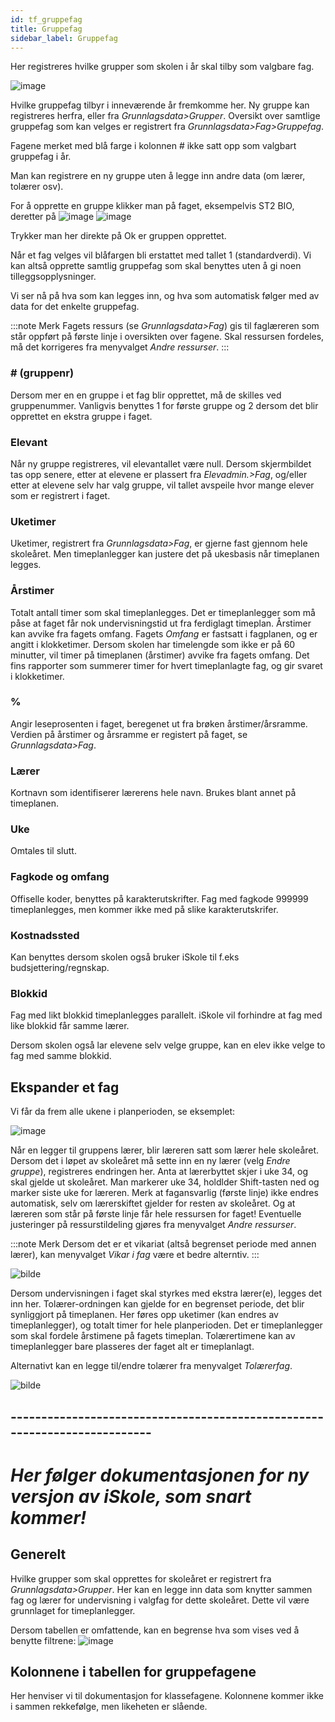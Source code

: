 ```yaml
---
id: tf_gruppefag
title: Gruppefag
sidebar_label: Gruppefag
---
```


Her registreres hvilke grupper som skolen i år skal tilby som valgbare fag. 

![image](https://github.com/BarmanHanssen/iskole/assets/80097133/3cb02c74-b401-4917-838a-df6f115ffb52)

Hvilke gruppefag tilbyr i inneværende år fremkomme her. Ny gruppe kan registreres herfra, eller fra _Grunnlagsdata>Grupper_.
Oversikt over samtlige gruppefag som kan velges er registrert fra _Grunnlagsdata>Fag>Gruppefag_.

Fagene merket med blå farge i kolonnen # ikke satt opp som valgbart gruppefag i år. 

Man kan registrere en ny gruppe uten å legge inn  andre data (om lærer, tolærer osv).

For å opprette en gruppe klikker man på faget, eksempelvis ST2 BIO, deretter på ![image](https://github.com/BarmanHanssen/iskole/assets/80097133/e6ed7e2b-11a6-4cc0-80a8-dc60d13077ec)
![image](https://github.com/BarmanHanssen/iskole/assets/80097133/8c6982bb-864f-40fe-ab0a-f2aacd68132e)

Trykker man her direkte på Ok er gruppen opprettet.

Når et fag velges vil blåfargen bli erstattet med tallet 1 (standardverdi). Vi kan altså opprette samtlig gruppefag som skal benyttes uten å gi noen tilleggsopplysninger. 

Vi ser nå på hva som kan legges inn, og hva som automatisk følger med av data for det enkelte gruppefag.

:::note Merk 
Fagets ressurs (se _Grunnlagsdata>Fag_) gis til faglæreren som står oppført på første linje i oversikten over fagene. Skal ressursen fordeles, må det korrigeres fra menyvalget  _Andre ressurser_. 
:::
### # (gruppenr)
Dersom mer en en gruppe i et fag blir opprettet, må de skilles ved gruppenummer. Vanligvis benyttes 1 for første gruppe og 2 dersom det blir opprettet en ekstra gruppe i faget. 

### Elevant
Når ny gruppe registreres, vil  elevantallet  være null. Dersom skjermbildet tas opp senere, etter at elevene er plassert fra _Elevadmin.>Fag_, og/eller etter at elevene selv har valg gruppe, vil tallet avspeile hvor mange elever som er registrert i faget.

### Uketimer
Uketimer, registrert fra _Grunnlagsdata>Fag_, er gjerne fast gjennom hele skoleåret. Men timeplanlegger kan justere det på ukesbasis når timeplanen legges.

### Årstimer
Totalt antall timer som skal timeplanlegges. Det er timeplanlegger som må påse at faget får nok undervisningstid ut fra ferdiglagt timeplan. Årstimer kan avvike fra fagets omfang. Fagets _Omfang_ er fastsatt i fagplanen, og er angitt i klokketimer. Dersom skolen har timelengde som ikke er på 60 minutter, vil timer på timeplanen (årstimer) avvike fra fagets omfang. Det fins rapporter som summerer timer for hvert timeplanlagte fag, og gir svaret i klokketimer. 

### %
Angir leseprosenten i faget, beregenet ut fra brøken årstimer/årsramme. Verdien på årstimer og årsramme er registert på faget, se _Grunnlagsdata>Fag_.

### Lærer
Kortnavn som identifiserer lærerens hele navn. Brukes blant annet på timeplanen.

### Uke
Omtales til slutt.

### Fagkode og omfang
Offiselle koder, benyttes på karakterutskrifter. Fag med fagkode 999999 timeplanlegges, men kommer ikke med på slike karakterutskrifer. 

### Kostnadssted
Kan benyttes dersom skolen også bruker iSkole til f.eks budsjettering/regnskap.

### Blokkid 
Fag med likt blokkid timeplanlegges parallelt. iSkole vil forhindre at fag med like blokkid får samme lærer.

Dersom skolen også lar elevene selv velge gruppe, kan en elev ikke velge to fag med samme blokkid.


## Ekspander et fag

Vi får da frem alle ukene i planperioden, se eksemplet:

![image](https://github.com/BarmanHanssen/iskole/assets/80097133/30b601ba-5d4c-41b7-8ac6-379a3fd27845)

Når en legger til gruppens lærer, blir læreren satt som lærer hele skoleåret. Dersom det i løpet av skoleåret må sette inn en ny lærer (velg _Endre gruppe_), registreres endringen her. Anta at lærerbyttet skjer i uke 34, og skal gjelde ut skoleåret. Man markerer uke 34, holdlder Shift-tasten ned  og marker siste uke for læreren. Merk at fagansvarlig (første linje) ikke endres automatisk, selv om lærerskiftet gjelder for resten av skoleåret. Og at læreren som står på første linje får hele ressursen for faget! Eventuelle justeringer på ressurstildeling gjøres fra menyvalget _Andre ressurser_.

:::note Merk
Dersom det er et vikariat (altså begrenset periode med annen lærer), kan menyvalget _Vikar i fag_ være et bedre alterntiv.
:::

![bilde](https://user-images.githubusercontent.com/80097133/195068769-d4313ffe-b00b-47eb-8992-c21182c4d81a.png)

Dersom undervisningen i faget skal styrkes med ekstra lærer(e), legges det inn her. Tolærer-ordningen kan gjelde for en begrenset periode, det blir synliggjort på timeplanen. Her føres opp uketimer (kan endres av timeplanlegger), og totalt timer for hele planperioden. Det er timeplanlegger som skal fordele årstimene på fagets timeplan. Tolærertimene kan av timeplanlegger bare plasseres der faget alt er timeplanlagt.

Alternativt kan en legge til/endre tolærer fra menyvalget _Tolærerfag_.

![bilde](https://user-images.githubusercontent.com/80097133/146531536-c97961e5-415e-45dd-9727-5373c4f01c46.png)


## --------------------------------------------------------------------------
# _Her følger dokumentasjonen for ny versjon av iSkole, som snart kommer!_

## Generelt
Hvilke grupper som skal opprettes for skoleåret er registrert fra _Grunnlagsdata>Grupper_.
Her kan en legge inn data som knytter sammen fag og lærer for undervisning i valgfag for dette skoleåret. Dette vil være grunnlaget for timeplanlegger.

Dersom tabellen er omfattende, kan en begrense hva som vises ved å benytte filtrene:
![image](https://github.com/BarmanHanssen/iskole/assets/80097133/95799f56-8c0d-4752-8a8d-6c5b92f9739d)

## Kolonnene i tabellen for gruppefagene
Her henviser vi til dokumentasjon for klassefagene. Kolonnene kommer ikke i sammen rekkefølge, men likeheten er slående.




